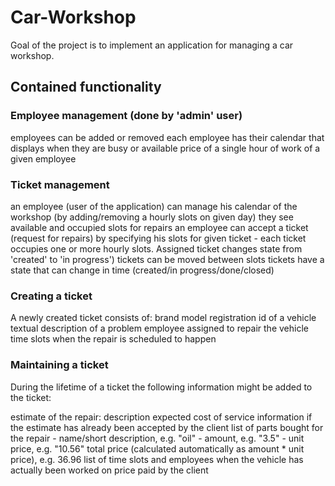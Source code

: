 # Car-Workshop
Goal of the project is to implement an application for managing a car workshop.
## Contained functionality
### Employee management (done by 'admin' user)

employees can be added or removed
each employee has their calendar that displays when they are busy or available
price of a single hour of work of a given employee
### Ticket management

an employee (user of the application) can manage his calendar of the workshop (by adding/removing a hourly slots on given day)
they see available and occupied slots for repairs
an employee can accept a ticket (request for repairs) by specifying his slots for given ticket - each ticket occupies one or more hourly slots. Assigned ticket changes state from 'created' to 'in progress')
tickets can be moved between slots
tickets have a state that can change in time (created/in progress/done/closed)
### Creating a ticket

A newly created ticket consists of:
brand
model
registration id of a vehicle
textual description of a problem
employee assigned to repair the vehicle
time slots when the repair is scheduled to happen
### Maintaining a ticket

During the lifetime of a ticket the following information might be added to the ticket:

estimate of the repair:
description
expected cost of service
information if the estimate has already been accepted by the client
list of parts bought for the repair - name/short description, e.g. "oil" - amount, e.g. "3.5" - unit price, e.g. "10.56"
total price (calculated automatically as amount * unit price), e.g. 36.96
list of time slots and employees when the vehicle has actually been worked on
price paid by the client
